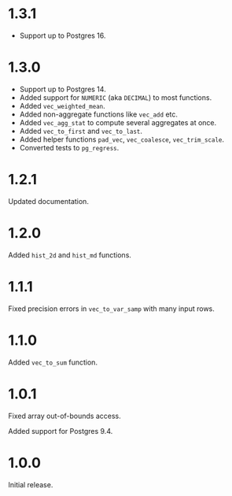 # 1.3.1

- Support up to Postgres 16.

# 1.3.0

- Support up to Postgres 14.
- Added support for `NUMERIC` (aka `DECIMAL`) to most functions.
- Added `vec_weighted_mean`.
- Added non-aggregate functions like `vec_add` etc.
- Added `vec_agg_stat` to compute several aggregates at once.
- Added `vec_to_first` and `vec_to_last`.
- Added helper functions `pad_vec`, `vec_coalesce`, `vec_trim_scale`.
- Converted tests to `pg_regress`.

# 1.2.1

Updated documentation.

# 1.2.0

Added `hist_2d` and `hist_md` functions.

# 1.1.1

Fixed precision errors in `vec_to_var_samp` with many input rows.

# 1.1.0

Added `vec_to_sum` function.

# 1.0.1

Fixed array out-of-bounds access.

Added support for Postgres 9.4.

# 1.0.0

Initial release.

